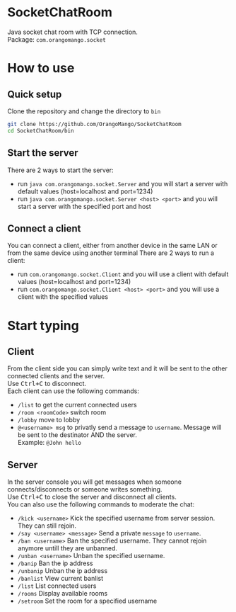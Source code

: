 # SocketChatRoom
Java socket chat room with TCP connection.  
Package: `com.orangomango.socket`

# How to use
## Quick setup
Clone the repository and change the directory to `bin`
```bash
git clone https://github.com/OrangoMango/SocketChatRoom
cd SocketChatRoom/bin
```
## Start the server
There are 2 ways to start the server:
* run `java com.orangomango.socket.Server` and you will start a server with default values (host=localhost and port=1234)
* run `java com.orangomango.socket.Server <host> <port>` and you will start a server with the specified port and host
## Connect a client
You can connect a client, either from another device in the same LAN or from the same device using another terminal
There are 2 ways to run a client:
* run `com.orangomango.socket.Client` and you will use a client with default values (host=localhost and port=1234)
* run `com.orangomango.socket.Client <host> <port>` and you will use a client with the specified values

# Start typing
## Client
From the client side you can simply write text and it will be sent to the other connected clients and the server.  
Use <Kbd>Ctrl+C</Kbd> to disconnect.  
Each client can use the following commands:
* `/list` to get the current connected users
* `/room <roomCode>` switch room
* `/lobby` move to lobby
* `@<username> msg` to privatly send a message to `username`. Message will be sent to the destinator AND the server.   
  Example: `@John hello`
## Server
In the server console you will get messages when someone connects/disconnects or someone writes something.  
Use <Kbd>Ctrl+C</Kbd> to close the server and disconnect all clients.  
You can also use the following commands to moderate the chat:
* `/kick <username>` Kick the specified username from server session. They can still rejoin.
* `/say <username> <message>` Send a private `message` to `username`.
* `/ban <username>` Ban the specified username. They cannot rejoin anymore untill they are unbanned.
* `/unban <username>` Unban the specified username.
* `/banip` <ip-address> Ban the ip address
* `/unbanip` <ip-address> Unban the ip address
* `/banlist` View current banlist
* `/list` List connected users
* `/rooms` Display available rooms
* `/setroom` <username> <roomCode> Set the room for a specified username
